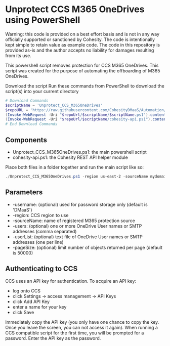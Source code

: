 # Unprotect CCS M365 OneDrives using PowerShell
Warning: this code is provided on a best effort basis and is not in any way officially supported or sanctioned by Cohesity. The code is intentionally kept simple to retain value as example code. The code in this repository is provided as-is and the author accepts no liability for damages resulting from its use.

This powershell script removes protection for CCS M365 OneDrives. This script was created for the purpose of automating the offboarding of M365 OneDrives. 

Download the script
Run these commands from PowerShell to download the script(s) into your current directory

```powershell
# Download Commands
$scriptName = 'Unprotect_CCS_M365OneDrives'
$repoURL = 'https://raw.githubusercontent.com/CohesityDMaaS/Automation/main'
(Invoke-WebRequest -Uri "$repoUrl/$scriptName/$scriptName.ps1").content | Out-File "$scriptName.ps1"; (Get-Content "$scriptName.ps1") | Set-Content "$scriptName.ps1"
(Invoke-WebRequest -Uri "$repoUrl/$scriptName/cohesity-api.ps1").content | Out-File cohesity-api.ps1; (Get-Content cohesity-api.ps1) | Set-Content cohesity-api.ps1
# End Download Commands
```

## Components

* Unprotect_CCS_M365OneDrives.ps1: the main powershell script
* cohesity-api.ps1: the Cohesity REST API helper module

Place both files in a folder together and run the main script like so:

```powershell
./Unprotect_CCS_M365OneDrives.ps1 -region us-east-2 -sourceName mydomain.onmicrosoft.com -users user1, user2 -userList ./userlist.txt
```

## Parameters

* -username: (optional) used for password storage only (default is 'DMaaS')
* -region: CCS region to use
* -sourceName: name of registered M365 protection source
* -users: (optional) one or more OneDrive User names or SMTP addresses (comma separated)
* -userList: (optional) text file of OneDrive User names or SMTP addresses (one per line)
* -pageSize: (optional) limit number of objects returned per page (default is 50000)

## Authenticating to CCS

CCS uses an API key for authentication. To acquire an API key:

* log onto CCS
* click Settings -> access management -> API Keys
* click Add API Key
* enter a name for your key
* click Save

Immediately copy the API key (you only have one chance to copy the key. Once you leave the screen, you can not access it again). When running a CCS compatible script for the first time, you will be prompted for a password. Enter the API key as the password.
